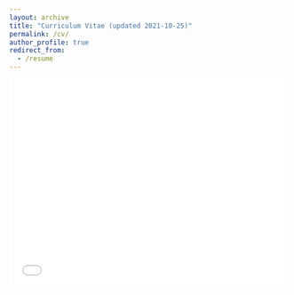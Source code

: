 ```yaml
---
layout: archive
title: "Curriculum Vitae (updated 2021-10-25)"
permalink: /cv/
author_profile: true
redirect_from:
  - /resume
---
```


<embed src="/files/2021-10-25 CV.pdf" width="500" height="375" 
 type="application/pdf">

